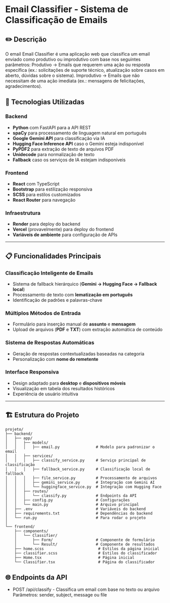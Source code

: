 # Email Classifier - Sistema de Classificação de Emails

## ✏️ Descrição
O email Email Classifier é uma aplicação web que classifica um email enviado como produtivo ou improdutivo com base nos seguintes parâmetros: 
Produtivo -> Emails que requerem uma ação ou resposta específica (ex.: solicitações de suporte técnico, atualização sobre casos em aberto, dúvidas sobre o sistema).
Improdutivo -> Emails que não necessitam de uma ação imediata (ex.: mensagens de felicitações, agradecimentos).


## 🚀 Tecnologias Utilizadas

### Backend
- **Python** com FastAPI para a API REST  
- **spaCy** para processamento de linguagem natural em português  
- **Google Gemini API** para classificação via IA  
- **Hugging Face Inference API** caso o Gemini esteja indisponível
- **PyPDF2** para extração de texto de arquivos PDF  
- **Unidecode** para normalização de texto
- **Fallback** caso os serviços de IA estejam indisponíveis

### Frontend
- **React** com TypeScript  
- **Bootstrap** para estilização responsiva  
- **SCSS** para estilos customizados  
- **React Router** para navegação 

### Infraestrutura
- **Render** para deploy do backend  
- **Vercel** (provavelmente) para deploy do frontend  
- **Variáveis de ambiente** para configuração de APIs  

---

## 📋 Funcionalidades Principais

### Classificação Inteligente de Emails
- Sistema de fallback hierárquico (**Gemini → Hugging Face → Fallback local**)  
- Processamento de texto com **lematização em português**  
- Identificação de padrões e palavras-chave  

### Múltiplos Métodos de Entrada
- Formulário para inserção manual de **assunto** e **mensagem**  
- Upload de arquivos (**PDF** e **TXT**) com extração automática de conteúdo  

### Sistema de Respostas Automáticas
- Geração de respostas contextualizadas baseadas na categoria  
- Personalização com **nome do remetente**  

### Interface Responsiva
- Design adaptado para **desktop** e **dispositivos móveis**  
- Visualização em tabela dos resultados históricos  
- Experiência de usuário intuitiva  

---

## 🏗️ Estrutura do Projeto

```text
projeto/
├── backend/
│   ├── app/
│   │   ├── models/
│   │   │   ├── email.py                # Modelo para padronizar o email
│   │   ├── services/
│   │   │   ├── classify_service.py     # Serviço principal de classificação
│   │   │   ├── fallback_service.py     # Classificação local de fallback
│   │   │   ├── file_service.py         # Processamento de arquivos
│   │   │   ├── gemini_service.py       # Integração com Gemini AI
│   │   │   └── huggingface_service.py  # Integração com Hugging Face
│   │   ├── routes/
│   │   │   └── classify.py             # Endpoints da API
│   │   ├── config.py                   # Configurações
│   │   └── main.py                     # Arquivo principal
│   ├── .env                            # Variáveis do backend
│   ├── requirements.txt                # Dependências do backend
│   └── run.py                          # Para rodar o projeto
│                            
└── frontend/
    ├── components/
    │   └── Classifier/
    │       ├── Form/                   # Componente de formulário
    │       └── Result/                 # Componente de resultados
    ├── home.scss                        # Estilos da página inicial
    ├── classifier.scss                  # Estilos do classificador
    ├── Home.tsx                         # Página inicial
    └── Classifier.tsx                   # Página do classificador
```

## 🌐 Endpoints da API

- POST /api/classify - Classifica um email com base no texto ou arquivo
Parâmetros: sender, subject, message ou file
